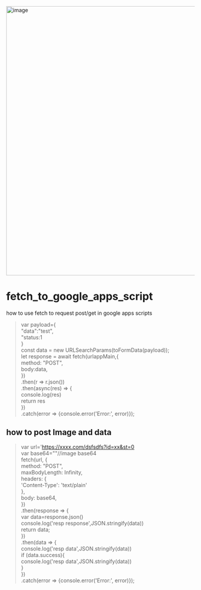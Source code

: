 <img width="1280" height="720" alt="image" src="https://github.com/user-attachments/assets/ab2db13c-fad3-449d-98ed-d8b2b7e64dad" />

# fetch_to_google_apps_script
how to use fetch to request post/get in google apps scripts
>var payload={<br/>
	"data":"test",<br/>
  	"status:1<br/>
}<br/>
const data = new URLSearchParams(toFormData(payload));<br/>
let response = await fetch(urlappMain,{<br/>
	method: "POST",<br/>
    body:data,<br/>
})<br/>
.then(r => r.json())<br/>
.then(async(res) => {<br/>
	console.log(res)<br/>
    return res<br/>
})<br/>
.catch(error => {console.error('Error:', error)});<br/>

## how to post Image and data
>var url='https://xxxx.com/dsfsdfs?id=xx&st=0<br/>
var base64=""//image base64<br/>
fetch(url, {<br/>
    method: "POST",<br/>
      maxBodyLength: Infinity,<br/>
      headers: {<br/>
        'Content-Type': 'text/plain'<br/>
      },<br/>
        body: base64,<br/>
      })<br/>
      .then(response => {<br/>
        var data=response.json()<br/>
        console.log('resp response',JSON.stringify(data))<br/>
        return data;<br/>
      })<br/>
      .then(data => {<br/>
        console.log('resp data',JSON.stringify(data))<br/>
        if (data.success){<br/>
          console.log('resp data',JSON.stringify(data))<br/>
        }<br/>
      })<br/>
	.catch(error => {console.error('Error:', error)});<br/>
